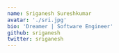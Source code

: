 ```yaml
---
name: Sriganesh Sureshkumar
avatar: './sri.jpg'
bio: 'Dreamer | Software Engineer'
github: sriganesh
twitter: sriganesh
---
```


